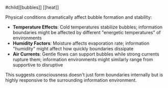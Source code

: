#child[[bubbles]] [[heat]] 

Physical conditions dramatically affect bubble formation and stability:

- **Temperature Effects**: Cold temperatures stabilize bubbles; information boundaries might be affected by different "energetic temperatures" of environments
- **Humidity Factors**: Moisture affects evaporation rate; information "humidity" might affect how quickly boundaries dissipate
- **Air Currents**: Gentle flows can support bubbles while strong currents rupture them; information environments might similarly range from supportive to disruptive

This suggests consciousness doesn't just form boundaries internally but is highly responsive to the surrounding information environment.